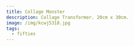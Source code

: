 ```yaml
---
title: Collage Monster
description: Collage Transformer. 20cm x 30cm.
image: /img/kcwj5318.jpg
tags:
  - fifties
---
```

